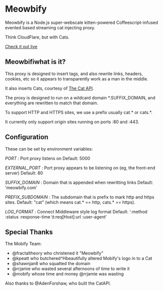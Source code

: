 Meowbify
==============

Meowbify is a Node.js super-webscale kitten-powered Coffeescript-infused evented based streaming cat injecting proxy.

Think CloudFlare, but with Cats.

[Check it out live](http://www.meowbify.com/)


Meowbifiwhat is it?
--------------------

This proxy is designed to insert tags, and also rewrite links, headers, cookies, etc
so it appears to transparently work as a man in the middle.

It also inserts Cats, courtesy of [The Cat API](http://thecatapi.com/).

The proxy is designed to run on a wildcard domain *.SUFFIX_DOMAIN, and everything
are rewritten to match that domain.

To support HTTP and HTTPS sites, we use a prefix usually cat.* or cats.*.

It currently only support origin sites running on ports :80 and :443.


Configuration
--------------

These can be set by environment variables:

*PORT*
: Port proxy listens on
Default: 5000

*EXTERNAL_PORT*
: Port proxy appears to be listening on (eg, the front-end server)
Default: 80

*SUFFIX_DOMAIN*
: Domain that is appended when rewritting links
Default: 'meowbify.com'

*PREFIX_SUBDOMAIN*
: The subdomain that is prefix to mark http and https sites.
Default: "cat" (which means cat.* == http, cats.* == https).

*LOG_FORMAT*
: Connect Middleware style log format
Default: ':method :status :response-time \t:req[Host]:url :user-agent'


Special Thanks
--------------

The Mobify Team:

 - @fractaltheory who christened it "Meowbify"
 - @kpeatt who butchered^Hbeautifully altered Mobify's logo in to a Cat
 - @shawnjan8 who squatted the domain
 - @rrjamie who wasted several afternoons of time to write it
 - @mobify whose time and money @rrjamie was wasting

Also thanks to @AdenForshaw, who built the CatAPI.
